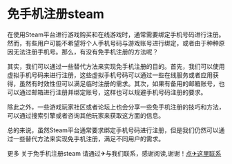 # 免手机注册steam

在使用Steam平台进行游戏购买和在线游戏时，通常需要绑定手机号码进行注册。然而，有些用户可能不希望将个人手机号码与游戏账号进行绑定，或者由于种种原因无法注册手机号。那么，有没有免手机注册的方法呢？

其实，我们可以通过一些替代方法来实现免手机注册的目的。首先，我们可以使用虚拟手机号码来进行注册，这些虚拟手机号码可以通过一些在线服务或者应用获得，虽然有时效性但可以满足临时注册的需求。其次，如果有备用的邮箱账号，也可以通过邮箱进行注册并绑定账号，这样也可以规避手机号码注册的要求。

除此之外，一些游戏玩家社区或者论坛上也会分享一些免手机注册的技巧和方法，可以通过搜索引擎或者咨询其他玩家来获取这方面的信息。

总的来说，虽然Steam平台通常要求绑定手机号码进行注册，但是我们仍然可以通过一些替代方法来实现免手机注册，满足不同用户的需求。

更多 关于免手机注册steam 请通过✈与我们联系，感谢阅读,谢谢！[点✈这里联系](https://add.k02.cc)